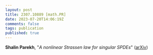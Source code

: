 ```yaml
---
layout: post
title: 2307.10889 [math.PR]
date: 2023-07-20T14:06:19Z
comments: false
tags: publication
published: true
---
```


<b>Shalin Parekh</b>, "<i>A nonlinear Strassen law for singular SPDEs</i>" ([arXiv](http://arxiv.org/abs/2307.10889v1))
